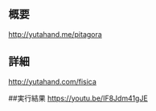 
## 概要
http://yutahand.me/pitagora

## 詳細
http://yutahand.com/fisica 

##実行結果
https://youtu.be/IF8Jdm41gJE